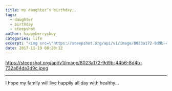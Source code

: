 ```yaml
---
title: my daughter’s birthday..
tags:
  - daughter
  - birthday
  - steepshot
author: happyberrysboy
categories: life
excerpt: "<img src=\"https://steepshot.org/api/v1/image/8023a172-9d9b-44b6-8d4b-732a64da3d9c.jpeg\" />\r\n  -   --  -   - ---  -- - -  -- - -   -----   --  -  - ----  -    -   - --  I hope my family will live happily all day with healthy........"
date: 2017-11-19 08:20:12
---
```


https://steepshot.org/api/v1/image/8023a172-9d9b-44b6-8d4b-732a64da3d9c.jpeg

-   --  -   - ---  -- - -  -- - -   -----   --  -  - ----  -    -   - --

I hope my family will live happily all day with healthy...